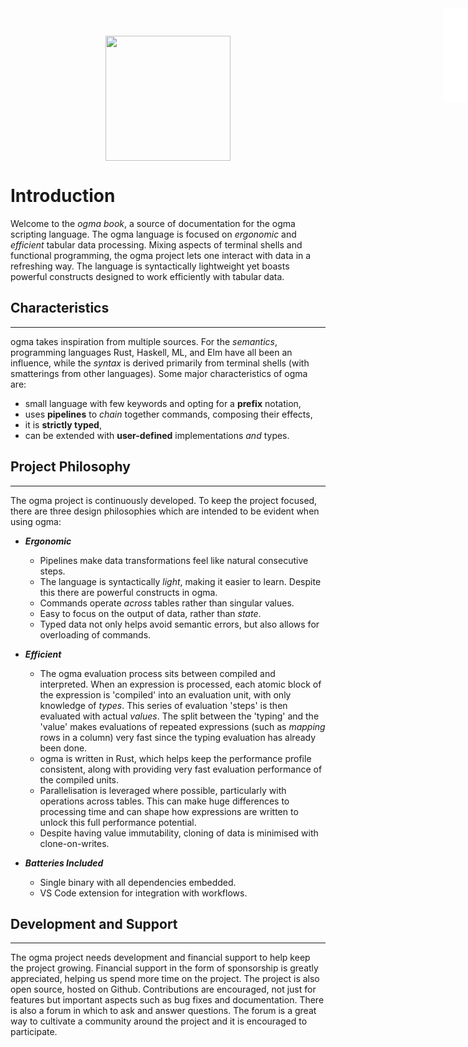 <iframe src="./.ibox.html?raw=true" style="border:none; position:fixed; width:40px; right:0; z-index=999;"></iframe>

<img src="/assets/logo.png?raw=true" style="height: 200px; display:block; margin: auto;
padding-top: 30px"/>

# Introduction

Welcome to the _ogma book_, a source of documentation for the ogma scripting language.
The ogma language is focused on _ergonomic_ and _efficient_ tabular data processing.
Mixing aspects of terminal shells and functional programming, the ogma project lets one interact
with data in a refreshing way.
The language is syntactically lightweight yet boasts powerful constructs designed to
work efficiently with tabular data.

## Characteristics
---
ogma takes inspiration from multiple sources. 
For the _semantics_, programming languages Rust, Haskell, ML, and Elm have
all been an influence, while the _syntax_ is derived primarily from terminal shells (with
smatterings from other languages). Some major characteristics of ogma are:
- small language with few keywords and opting for a **prefix** notation,
- uses **pipelines** to _chain_ together commands, composing their effects,
- it is **strictly typed**,
- can be extended with **user-defined** implementations _and_ types.

## Project Philosophy
---

The ogma project is continuously developed. To keep the project focused, there are three design
philosophies which are intended to be evident when using ogma:

- **_Ergonomic_**
  - Pipelines make data transformations feel like natural consecutive steps.
  - The language is syntactically _light_, making it easier to learn. Despite this there are
      powerful constructs in ogma.
  - Commands operate _across_ tables rather than singular values.
  - Easy to focus on the output of data, rather than _state_.
  - Typed data not only helps avoid semantic errors, but also allows for overloading of commands.

- **_Efficient_**
  - The ogma evaluation process sits between compiled and interpreted. When an expression is processed,
each atomic block of the expression is 'compiled' into an evaluation unit, with only knowledge of
_types_. This series of evaluation 'steps' is then evaluated with actual _values_. The split
between the 'typing' and the 'value' makes evaluations of repeated expressions (such as _mapping_
rows in a column) very fast since the typing evaluation has already been done.
  - ogma is written in Rust, which helps keep the performance profile consistent, along with providing
very fast evaluation performance of the compiled units.
  - Parallelisation is leveraged where possible, particularly with operations across tables. This
      can make huge differences to processing time and can shape how expressions are written to
      unlock this full performance potential.
  - Despite having value immutability, cloning of data is minimised with clone-on-writes.

- **_Batteries Included_**
  - Single binary with all dependencies embedded.
  - VS Code extension for integration with workflows.


## Development and Support
---
The ogma project needs development and financial support to help keep the project growing.
Financial support in the form of sponsorship is greatly appreciated, helping us spend more time on
the project.
The project is also open source, hosted on Github. Contributions are encouraged, not just for
features but important aspects such as bug fixes and documentation.
There is also a forum in which to ask and answer questions. The forum is a great way to cultivate a
community around the project and it is encouraged to participate.
